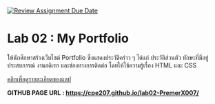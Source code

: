 [![Review Assignment Due Date](https://classroom.github.com/assets/deadline-readme-button-24ddc0f5d75046c5622901739e7c5dd533143b0c8e959d652212380cedb1ea36.svg)](https://classroom.github.com/a/sdSmclLW)

# Lab 02 : My Portfolio

ให้นักศึกษาสร้างเว็บไซต์ Portfolio ซึ่งแสดงประวัติคร่าว ๆ ได้แก่ ประวัติส่วนตัว ทักษะที่มีอยู่ ประสบการณ์ งานอดิเรก และช่องทางการติดต่อ โดยให้ใช้ความรู้เรื่อง HTML และ CSS

[คลิกเพื่อดูรายละเอียดของแลป](https://o365cmu-my.sharepoint.com/:b:/g/personal/chayanin_s_cmu_ac_th1/Ea0LeRxESQhFiGTZ4j5p0y0BhZHQ2h_dICj7xA9_t1NPzQ?e=sUkdBA)

<strong>GITHUB PAGE URL : https://cpe207.github.io/lab02-PremerX007/</strong>
